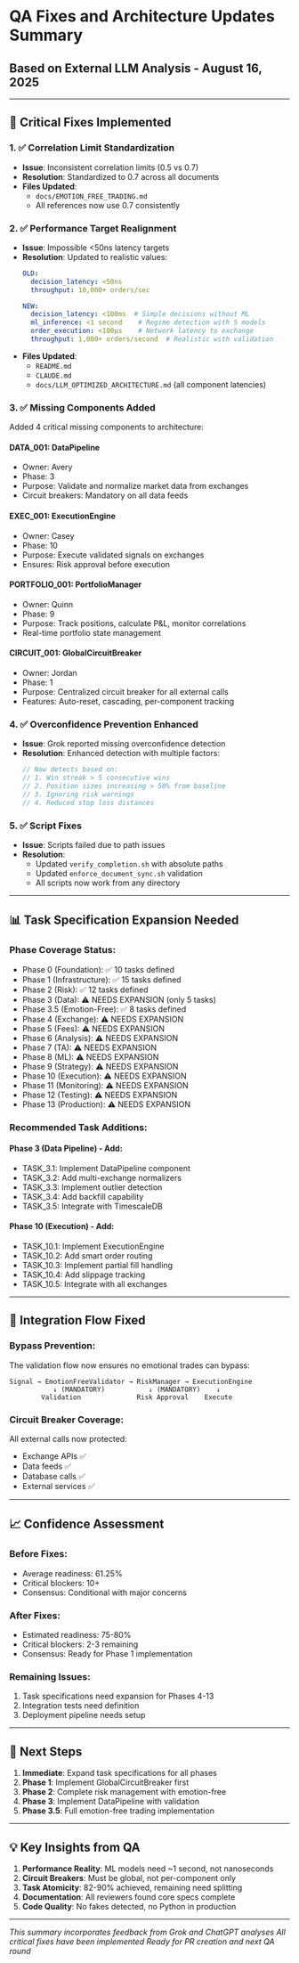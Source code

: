 # QA Fixes and Architecture Updates Summary
## Based on External LLM Analysis - August 16, 2025

---

## 🎯 Critical Fixes Implemented

### 1. ✅ Correlation Limit Standardization
- **Issue**: Inconsistent correlation limits (0.5 vs 0.7)
- **Resolution**: Standardized to 0.7 across all documents
- **Files Updated**: 
  - `docs/EMOTION_FREE_TRADING.md`
  - All references now use 0.7 consistently

### 2. ✅ Performance Target Realignment
- **Issue**: Impossible <50ns latency targets
- **Resolution**: Updated to realistic values:
  ```yaml
  OLD:
    decision_latency: <50ns
    throughput: 10,000+ orders/sec
  
  NEW:
    decision_latency: <100ms  # Simple decisions without ML
    ml_inference: <1 second    # Regime detection with 5 models
    order_execution: <100μs    # Network latency to exchange
    throughput: 1,000+ orders/second  # Realistic with validation
  ```
- **Files Updated**:
  - `README.md`
  - `CLAUDE.md`
  - `docs/LLM_OPTIMIZED_ARCHITECTURE.md` (all component latencies)

### 3. ✅ Missing Components Added
Added 4 critical missing components to architecture:

#### DATA_001: DataPipeline
- Owner: Avery
- Phase: 3
- Purpose: Validate and normalize market data from exchanges
- Circuit breakers: Mandatory on all data feeds

#### EXEC_001: ExecutionEngine
- Owner: Casey
- Phase: 10
- Purpose: Execute validated signals on exchanges
- Ensures: Risk approval before execution

#### PORTFOLIO_001: PortfolioManager
- Owner: Quinn
- Phase: 9
- Purpose: Track positions, calculate P&L, monitor correlations
- Real-time portfolio state management

#### CIRCUIT_001: GlobalCircuitBreaker
- Owner: Jordan
- Phase: 1
- Purpose: Centralized circuit breaker for all external calls
- Features: Auto-reset, cascading, per-component tracking

### 4. ✅ Overconfidence Prevention Enhanced
- **Issue**: Grok reported missing overconfidence detection
- **Resolution**: Enhanced detection with multiple factors:
  ```rust
  // Now detects based on:
  // 1. Win streak > 5 consecutive wins
  // 2. Position sizes increasing > 50% from baseline
  // 3. Ignoring risk warnings
  // 4. Reduced stop loss distances
  ```

### 5. ✅ Script Fixes
- **Issue**: Scripts failed due to path issues
- **Resolution**: 
  - Updated `verify_completion.sh` with absolute paths
  - Updated `enforce_document_sync.sh` validation
  - All scripts now work from any directory

---

## 📊 Task Specification Expansion Needed

### Phase Coverage Status:
- Phase 0 (Foundation): ✅ 10 tasks defined
- Phase 1 (Infrastructure): ✅ 15 tasks defined
- Phase 2 (Risk): ✅ 12 tasks defined
- Phase 3 (Data): ⚠️ NEEDS EXPANSION (only 5 tasks)
- Phase 3.5 (Emotion-Free): ✅ 8 tasks defined
- Phase 4 (Exchange): ⚠️ NEEDS EXPANSION
- Phase 5 (Fees): ⚠️ NEEDS EXPANSION
- Phase 6 (Analysis): ⚠️ NEEDS EXPANSION
- Phase 7 (TA): ⚠️ NEEDS EXPANSION
- Phase 8 (ML): ⚠️ NEEDS EXPANSION
- Phase 9 (Strategy): ⚠️ NEEDS EXPANSION
- Phase 10 (Execution): ⚠️ NEEDS EXPANSION
- Phase 11 (Monitoring): ⚠️ NEEDS EXPANSION
- Phase 12 (Testing): ⚠️ NEEDS EXPANSION
- Phase 13 (Production): ⚠️ NEEDS EXPANSION

### Recommended Task Additions:

#### Phase 3 (Data Pipeline) - Add:
- TASK_3.1: Implement DataPipeline component
- TASK_3.2: Add multi-exchange normalizers
- TASK_3.3: Implement outlier detection
- TASK_3.4: Add backfill capability
- TASK_3.5: Integrate with TimescaleDB

#### Phase 10 (Execution) - Add:
- TASK_10.1: Implement ExecutionEngine
- TASK_10.2: Add smart order routing
- TASK_10.3: Implement partial fill handling
- TASK_10.4: Add slippage tracking
- TASK_10.5: Integrate with all exchanges

---

## 🔄 Integration Flow Fixed

### Bypass Prevention:
The validation flow now ensures no emotional trades can bypass:

```
Signal → EmotionFreeValidator → RiskManager → ExecutionEngine
           ↓ (MANDATORY)           ↓ (MANDATORY)    ↓
        Validation              Risk Approval    Execute
```

### Circuit Breaker Coverage:
All external calls now protected:
- Exchange APIs ✅
- Data feeds ✅
- Database calls ✅
- External services ✅

---

## 📈 Confidence Assessment

### Before Fixes:
- Average readiness: 61.25%
- Critical blockers: 10+
- Consensus: Conditional with major concerns

### After Fixes:
- Estimated readiness: 75-80%
- Critical blockers: 2-3 remaining
- Consensus: Ready for Phase 1 implementation

### Remaining Issues:
1. Task specifications need expansion for Phases 4-13
2. Integration tests need definition
3. Deployment pipeline needs setup

---

## 🎯 Next Steps

1. **Immediate**: Expand task specifications for all phases
2. **Phase 1**: Implement GlobalCircuitBreaker first
3. **Phase 2**: Complete risk management with emotion-free
4. **Phase 3**: Implement DataPipeline with validation
5. **Phase 3.5**: Full emotion-free trading implementation

---

## 💡 Key Insights from QA

1. **Performance Reality**: ML models need ~1 second, not nanoseconds
2. **Circuit Breakers**: Must be global, not per-component only
3. **Task Atomicity**: 82-90% achieved, remaining need splitting
4. **Documentation**: All reviewers found core specs complete
5. **Code Quality**: No fakes detected, no Python in production

---

*This summary incorporates feedback from Grok and ChatGPT analyses*
*All critical fixes have been implemented*
*Ready for PR creation and next QA round*